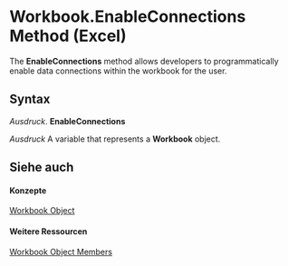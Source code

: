
# Workbook.EnableConnections Method (Excel)

The  **EnableConnections** method allows developers to programmatically enable data connections within the workbook for the user.


## Syntax

 _Ausdruck_. **EnableConnections**

 _Ausdruck_ A variable that represents a **Workbook** object.


## Siehe auch


#### Konzepte


[Workbook Object](8c00aa60-c974-eed3-0812-3c9625eb0d4c.md)
#### Weitere Ressourcen


[Workbook Object Members](http://msdn.microsoft.com/library/dce102a3-25de-3ff4-2ce5-bc56e08baca7%28Office.15%29.aspx)